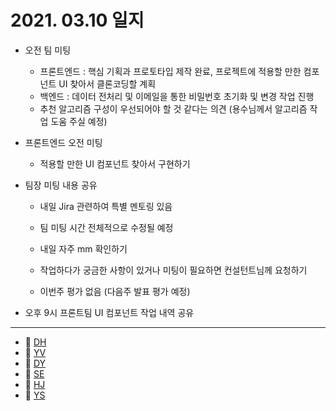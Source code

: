 # 2021. 03.10 일지

- 오전 팀 미팅

  - 프론트엔드 : 핵심 기획과 프로토타입 제작 완료, 프로젝트에 적용할 만한 컴포넌트 UI 찾아서 클론코딩할 계획
  - 백엔드 : 데이터 전처리 및 이메일을 통한 비밀번호 초기화 및 변경 작업 진행
  - 추천 알고리즘 구성이 우선되어야 할 것 같다는 의견 (용수님께서 알고리즘 작업 도움 주실 예정)

- 프론트엔드 오전 미팅

  - 적용할 만한 UI 컴포넌트 찾아서 구현하기
  
- 팀장 미팅 내용 공유

  - 내일 Jira 관련하여 특별 멘토링 있음
  - 팀 미팅 시간 전체적으로 수정될 예정
  
  - 내일 자주 mm 확인하기
  
  - 작업하다가 궁금한 사항이 있거나 미팅이 필요하면 컨설턴트님께 요청하기
  - 이번주 평가 없음 (다음주 발표 평가 예정)
  
- 오후 9시 프론트팀 UI 컴포넌트 작업 내역 공유


-----

* 🍟 [DH](./DH/20210310.md)
* 🍔 [YV](./YV/20210310.md)
* 🌭 [DY](./DY/20210310.md)
* 🍳 [SE](./SE/20210310.md)
* 🧀 [HJ](./HJ/20210310.md)
* 🥪 [YS](./YS/20210310.md)